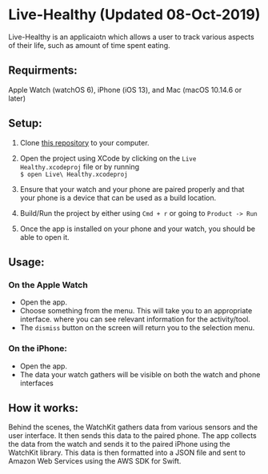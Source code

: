 # Live-Healthy (Updated 08-Oct-2019)

Live-Healthy is an applicaiotn which allows a user to track various aspects of their life, such as amount of time spent eating.


## Requirments:
Apple Watch (watchOS 6), iPhone (iOS 13), and Mac (macOS 10.14.6 or later)

## Setup:
1. Clone [this repository](https://github.com/r-kondaveeti/Live-Healthy.git) to your computer.

2. Open the project using XCode by clicking on the `Live Healthy.xcodeproj` file or by running \
`$ open Live\ Healthy.xcodeproj`

3. Ensure that your watch and your phone are paired properly and that your phone is a device that can be used as a build location.

4. Build/Run the project by either using `Cmd + r` or going to `Product -> Run`

5. Once the app is installed on your phone and your watch, you should be able to open it.

## Usage:

### On the Apple Watch
* Open the app.
* Choose something from the menu. This will take you to an appropriate interface.
where you can see relevant information for the activity/tool.
* The `dismiss` button on the screen will return you to the selection menu.

### On the iPhone:
* Open the app.
* The data your watch gathers will be visible on both the watch and phone interfaces

## How it works:
Behind the scenes, the WatchKit gathers data from various sensors and the user interface. It then sends this data to the 
paired phone.
The app collects the data from the watch and sends it to the paired iPhone using the WatchKit library.
This data is then formatted into a JSON file and sent to Amazon Web Services using the AWS SDK for Swift.
